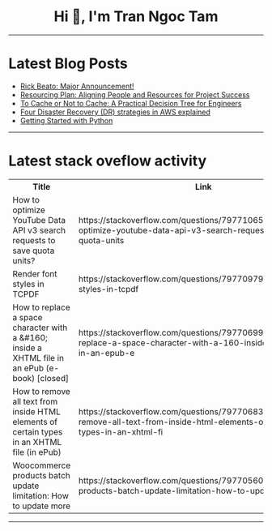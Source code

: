 <h1 align="center">Hi 👋, I'm Tran Ngoc Tam</h1>

---

# Latest Blog Posts 
<!-- BLOG-POST-LIST:START -->
- [Rick Beato: Major Announcement!](https://dev.to/music_youtube/rick-beato-major-announcement-4d9c)
- [Resourcing Plan: Aligning People and Resources for Project Success](https://dev.to/writegenic/resourcing-plan-aligning-people-and-resources-for-project-success-1k9e)
- [To Cache or Not to Cache: A Practical Decision Tree for Engineers](https://dev.to/zaheetdev/to-cache-or-not-to-cache-a-practical-decision-tree-for-engineers-2pfi)
- [Four Disaster Recovery &lpar;DR&rpar; strategies in AWS explained](https://dev.to/wakeup_flower_8591a6cb6a9/four-disaster-recovery-dr-strategies-in-aws-explained-22ph)
- [Getting Started with Python](https://dev.to/willwritescode/getting-started-with-python-2o9f)
<!-- BLOG-POST-LIST:END -->

---

# Latest stack oveflow activity
<table>
  <tr><th>Title</th><th>Link</th></tr>
  <!-- STACKOVERFLOW:START --><tr><td>How to optimize YouTube Data API v3 search requests to save quota units?</td><td>https://stackoverflow.com/questions/79771065/how-to-optimize-youtube-data-api-v3-search-requests-to-save-quota-units</td></tr><tr><td>Render font styles in TCPDF</td><td>https://stackoverflow.com/questions/79770979/render-font-styles-in-tcpdf</td></tr><tr><td>How to replace a space character with a &amp;#160; inside a XHTML file in an ePub &lpar;e-book&rpar; [closed]</td><td>https://stackoverflow.com/questions/79770699/how-to-replace-a-space-character-with-a-160-inside-a-xhtml-file-in-an-epub-e</td></tr><tr><td>How to remove all text from inside HTML elements of certain types in an XHTML file &lpar;in ePub&rpar;</td><td>https://stackoverflow.com/questions/79770683/how-to-remove-all-text-from-inside-html-elements-of-certain-types-in-an-xhtml-fi</td></tr><tr><td>Woocommerce products batch update limitation: How to update more</td><td>https://stackoverflow.com/questions/79770560/woocommerce-products-batch-update-limitation-how-to-update-more</td></tr><!-- STACKOVERFLOW:END -->
</table>

---


